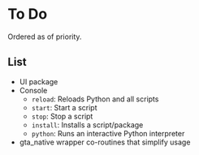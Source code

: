 # To Do

Ordered as of priority.

## List

* UI package
* Console
  - `reload`: Reloads Python and all scripts
  - `start`: Start a script
  - `stop`: Stop a script
  - `install`: Installs a script/package
  - `python`: Runs an interactive Python interpreter
* gta_native wrapper co-routines that simplify usage
